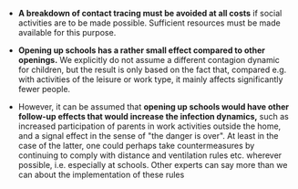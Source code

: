 - **A breakdown of contact tracing must be avoided at all costs** if social activities are to be made possible. Sufficient resources must be made available for this purpose.

- **Opening up schools has a rather small effect compared to other openings.** We explicitly do not assume a different contagion dynamic for children, but the result is only based on the fact that, compared e.g. with activities of the leisure or work type, it mainly affects significantly fewer people.

- However, it can be assumed that **opening up schools would have other follow-up effects that would increase the infection dynamics,** such as increased participation of parents in work activities outside the home, and a signal effect in the sense of "the danger is over". At least in the case of the latter, one could perhaps take countermeasures by continuing to comply with distance and ventilation rules etc. wherever possible, i.e. especially at schools. Other experts can say more than we can about the implementation of these rules
